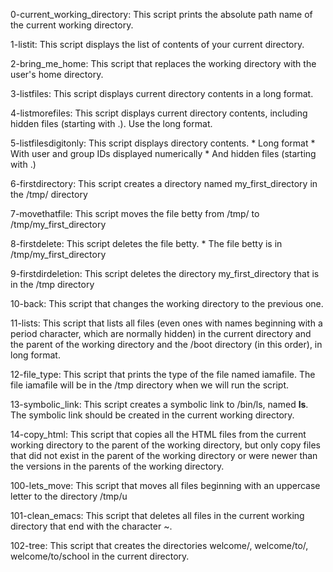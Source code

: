 0-current_working_directory: This script prints the absolute path name of the current working directory.

1-listit: This script displays the list of contents of your current directory.

2-bring_me_home: This script that replaces the working directory with the user's home directory.

3-listfiles: This script displays current directory contents in a long format.

4-listmorefiles: This script displays current directory contents, including hidden files (starting with .). Use the long format.

5-listfilesdigitonly: This script displays directory contents.
	* Long format
	* With user and group IDs displayed numerically
	* And hidden files (starting with .)

6-firstdirectory: This script creates a directory named my_first_directory in the /tmp/ directory

7-movethatfile: This script moves the file betty from /tmp/ to /tmp/my_first_directory

8-firstdelete: This script deletes the file betty.
	* The file betty is in /tmp/my_first_directory

9-firstdirdeletion: This script deletes the directory my_first_directory that is in the /tmp directory

10-back: This script that changes the working directory to the previous one.

11-lists: This script that lists all files (even ones with names beginning with a period character, which are normally hidden) in the current directory and the parent of the working directory and the /boot directory (in this order), in long format.

12-file_type: This script that prints the type of the file named iamafile. The file iamafile will be in the /tmp directory when we will run the script.

13-symbolic_link: This script creates a symbolic link to /bin/ls, named __ls__. The symbolic link should be created in the current working directory.

14-copy_html: This script that copies all the HTML files from the current working directory to the parent of the working directory, but only copy files that did not exist in the parent of the working directory or were newer than the versions in the parents of the working directory.

100-lets_move: This script that moves all files beginning with an uppercase letter to the directory /tmp/u

101-clean_emacs: This script that deletes all files in the current working directory that end with the character ~.

102-tree: This script that creates the directories welcome/, welcome/to/, welcome/to/school in the current directory.
